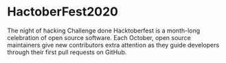 # HactoberFest2020
The night of hacking Challenge
done
Hacktoberfest is a month-long celebration of open source software. Each October, open source maintainers give new contributors extra attention as they guide developers through their first pull requests on GitHub.
